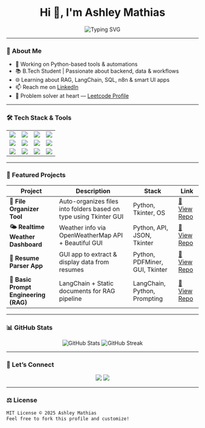<!-- Stylish Header -->
<h1 align="center">Hi 👋, I'm Ashley Mathias</h1>
<p align="center">
  <img src="https://readme-typing-svg.demolab.com?font=Fira+Code&weight=600&size=22&pause=1000&color=F97316&center=true&vCenter=true&width=435&lines=Python+Developer;Automation+%7C+RAG+%7C+n8n+Enthusiast;DSA+%7C+OOP+%7C+LangChain+Explorer" alt="Typing SVG" />
</p>

---

### 🎯 About Me

- 🔭 Working on Python-based tools & automations  
- 📚 B.Tech Student | Passionate about backend, data & workflows  
- 🌐 Learning about RAG, LangChain, SQL, n8n & smart UI apps  
- 📫 Reach me on [LinkedIn](https://www.linkedin.com/in/ashley-mathias)  
- 🧩 Problem solver at heart — [Leetcode Profile](https://leetcode.com/)  

---

### 🛠️ Tech Stack & Tools

<table align="center">
  <tr>
    <td><img src="https://img.shields.io/badge/Python-3776AB?style=for-the-badge&logo=python&logoColor=white"/></td>
    <td><img src="https://img.shields.io/badge/Numpy-013243?style=for-the-badge&logo=numpy&logoColor=white"/></td>
    <td><img src="https://img.shields.io/badge/Pandas-150458?style=for-the-badge&logo=pandas&logoColor=white"/></td>
    <td><img src="https://img.shields.io/badge/Matplotlib-006699?style=for-the-badge&logo=matplotlib&logoColor=white"/></td>
  </tr>
  <tr>
    <td><img src="https://img.shields.io/badge/Seaborn-4B8BBE?style=for-the-badge&logo=python&logoColor=white"/></td>
    <td><img src="https://img.shields.io/badge/Jupyter-F37626?style=for-the-badge&logo=jupyter&logoColor=white"/></td>
    <td><img src="https://img.shields.io/badge/Google%20Colab-F9AB00?style=for-the-badge&logo=googlecolab&logoColor=black"/></td>
    <td><img src="https://img.shields.io/badge/VS%20Code-007ACC?style=for-the-badge&logo=visualstudiocode&logoColor=white"/></td>
  </tr>
  <tr>
    <td><img src="https://img.shields.io/badge/Git-F05032?style=for-the-badge&logo=git&logoColor=white"/></td>
    <td><img src="https://img.shields.io/badge/SQLite-003B57?style=for-the-badge&logo=sqlite&logoColor=white"/></td>
    <td><img src="https://img.shields.io/badge/n8n-2D3748?style=for-the-badge&logo=n8n&logoColor=orange"/></td>
    <td><img src="https://img.shields.io/badge/Cursor-191A23?style=for-the-badge&logo=cursor&logoColor=white"/></td>
  </tr>
</table>

---

### 📂 Featured Projects

| Project | Description | Stack | Link |
|--------|-------------|--------|------|
| **📁 File Organizer Tool** | Auto-organizes files into folders based on type using Tkinter GUI | Python, Tkinter, OS | [🔗 View Repo](https://github.com/your-repo/file-organizer) |
| **🌤️ Realtime Weather Dashboard** | Weather info via OpenWeatherMap API + Beautiful GUI | Python, API, JSON, Tkinter | [🔗 View Repo](https://github.com/your-repo/weather-dashboard) |
| **📄 Resume Parser App** | GUI app to extract & display data from resumes | Python, PDFMiner, GUI, Tkinter | [🔗 View Repo](https://github.com/your-repo/resume-parser) |
| **🧠 Basic Prompt Engineering (RAG)** | LangChain + Static documents for RAG pipeline | LangChain, Python, Prompting | [🔗 View Repo](https://github.com/your-repo/rag-app) |

---

### 📊 GitHub Stats

<p align="center">
  <img src="https://github-readme-stats.vercel.app/api?username=your-github-username&show_icons=true&theme=tokyonight" alt="GitHub Stats"/>
  <img src="https://github-readme-streak-stats.herokuapp.com/?user=your-github-username&theme=tokyonight" alt="GitHub Streak"/>
</p>

---

### 🔗 Let’s Connect

<p align="center">
  <a href="https://linkedin.com/in/ashley-mathias" target="_blank"><img src="https://img.shields.io/badge/LinkedIn-blue?style=for-the-badge&logo=linkedin&logoColor=white"/></a>
  <a href="https://leetcode.com/" target="_blank"><img src="https://img.shields.io/badge/LeetCode-FFA116?style=for-the-badge&logo=leetcode&logoColor=black"/></a>
</p>

---

### ⚖️ License

```txt
MIT License © 2025 Ashley Mathias
Feel free to fork this profile and customize!
